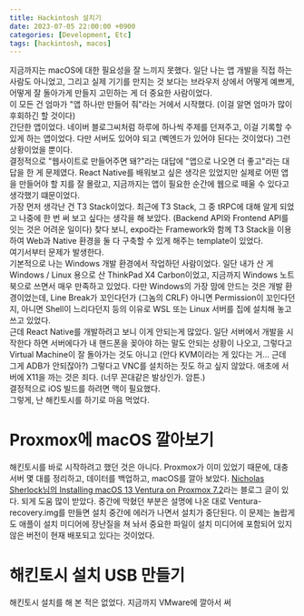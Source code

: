 ```yaml
---
title: Hackintosh 설치기
date: 2023-07-05 22:00:00 +0900
categories: [Development, Etc]
tags: [hackintosh, macos]
---
```

지금까지는 macOS에 대한 필요성을 잘 느끼지 못했다. 일단 나는 앱 개발을 직접 하는 사람도 아니었고, 그리고 실제 기기를 만지는 것 보다는 브라우저 상에서 어떻게 예쁘게, 어떻게 잘 돌아가게 만들지 고민하는 게 더 중요한 사람이었다.  
이 모든 건 엄마가 "앱 하나만 만들어 줘"라는 거에서 시작했다. (이걸 알면 엄마가 많이 후회하긴 할 것이다)  
간단한 앱이었다. 네이버 블로그씨처럼 하루에 하나씩 주제를 던져주고, 이걸 기록할 수 있게 하는 앱이었다. 다만 서버도 있어야 되고 (벡엔드가 있어야 된다는 것이었다) 그런 상황이었을 뿐이다.  
결정적으로 "웹사이트로 만들어주면 돼?"라는 대답에 "앱으로 나오면 더 좋고"라는 대답을 한 게 문제였다. React Native를 배워보고 싶은 생각은 있었지만 실제로 어떤 앱을 만들어야 할 지를 잘 몰랐고, 지금까지는 앱이 필요한 순간에 웹으로 떼울 수 있다고 생각했기 떄문이었다.  
가장 먼저 생각난 건 T3 Stack이었다. 최근에 T3 Stack, 그 중 tRPC에 대해 알게 되었고 나중에 한 번 써 보고 싶다는 생각을 해 보았다. (Backend API와 Frontend API를 잇는 것은 어려운 일이다) 찾다 보니, expo라는 Framework와 함께 T3 Stack을 이용하여 Web과 Native 환경을 둘 다 구축할 수 있게 해주는 template이 있었다.  
여기서부터 문제가 발생한다.  
기본적으로 나는 Windows 개발 환경에서 작업하던 사람이었다. 일단 내가 산 게 Windows / Linux 용으로 산 ThinkPad X4 Carbon이었고, 지금까지 Windows 노트북으로 쓰면서 매우 만족하고 있었다. 다만 Windows의 가장 맘에 안드는 것은 개발 환경이었는데, Line Break가 꼬인다던가 (그놈의 CRLF) 아니면 Permission이 꼬인다던지, 아니면 Shell이 느리다던지 등의 이유로 WSL 또는 Linux 서버를 집에 설치해 놓고 쓰고 있었다.  
근데 React Native를 개발하려고 보니 이게 안되는게 많았다. 일단 서버에서 개발을 시작한다 하면 서버에다가 내 핸드폰을 꽂아야 하는 말도 안되는 상황이 나오고, 그렇다고 Virtual Machine이 잘 돌아가는 것도 아니고 (안다 KVM이라는 게 있다는 거... 근데 그게 ADB가 안되잖아?) 그렇다고 VNC를 설치하는 짓도 하고 싶지 않았다. 애초에 서버에 X11을 까는 것은 죄다. (너무 꼰대같은 발상인가. 암튼.)  
결정적으로 iOS 빌드를 하려면 맥이 필요했다.  
그렇게, 난 해킨토시를 하기로 마음 먹었다.
# Proxmox에 macOS 깔아보기
해킨토시를 바로 시작하려고 했던 것은 아니다. Proxmox가 이미 있었기 때문에, 대충 서버 몇 대를 정리하고, 데이터를 백업하고, macOS를 깔아 보았다.
[Nicholas Sherlock님의 Installing macOS 13 Ventura on Proxmox 7.2](https://www.nicksherlock.com/2022/10/installing-macos-13-ventura-on-proxmox/)라는 블로그 글이 있다. 되게 도움 많이 받았다. 중간에 막혔던 부분은 설명에 나온 대로 Ventura-recovery.img를 만들면 설치 중간에 에러가 나면서 설치가 중단된다. 이 문제는 놀랍게도 애플이 설치 미디어에 장난질을 쳐 놔서 중요한 파일이 설치 미디어에 포함되어 있지 않은 버전이 현재 배포되고 있다는 것이었다.

# 해킨토시 설치 USB 만들기
해킨토시 설치를 해 본 적은 없었다. 지금까지 VMware에 깔아서 써 